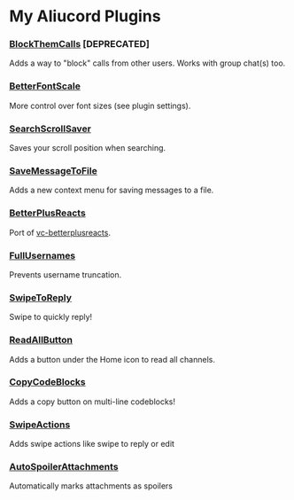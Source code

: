 # My Aliucord Plugins

### [BlockThemCalls](https://github.com/RazerTexz/My-plugins/raw/builds/BlockThemCalls.zip) [DEPRECATED]
Adds a way to "block" calls from other users.
Works with group chat(s) too.

### [BetterFontScale](https://github.com/RazerTexz/My-plugins/raw/builds/BetterFontScale.zip)
More control over font sizes (see plugin settings).

### [SearchScrollSaver](https://github.com/RazerTexz/My-plugins/raw/builds/SearchScrollSaver.zip)
Saves your scroll position when searching.

### [SaveMessageToFile](https://github.com/RazerTexz/My-plugins/raw/builds/SaveMessageToFile.zip)
Adds a new context menu for saving messages to a file.

### [BetterPlusReacts](https://github.com/RazerTexz/My-plugins/raw/builds/BetterPlusReacts.zip)
Port of [vc-betterplusreacts](https://github.com/Masterjoona/vc-betterplusreacts).

### [FullUsernames](https://github.com/RazerTexz/My-plugins/raw/builds/FullUsernames.zip)
Prevents username truncation.

### [SwipeToReply](https://github.com/RazerTexz/My-plugins/raw/builds/SwipeToReply.zip)
Swipe to quickly reply!

### [ReadAllButton](https://github.com/RazerTexz/My-plugins/raw/builds/ReadAllButton.zip)
Adds a button under the Home icon to read all channels.

### [CopyCodeBlocks](https://github.com/RazerTexz/My-plugins/raw/builds/CopyCodeBlocks.zip)
Adds a copy button on multi-line codeblocks!

### [SwipeActions](https://github.com/RazerTexz/My-plugins/raw/builds/SwipeActions.zip)
Adds swipe actions like swipe to reply or edit

### [AutoSpoilerAttachments](https://github.com/RazerTexz/My-plugins/raw/builds/AutoSpoilerAttachments.zip)
Automatically marks attachments as spoilers